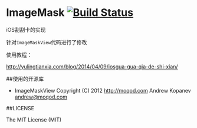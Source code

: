 ImageMask [![Build Status](https://travis-ci.org/yulingtianxia/ImageMask.svg?branch=master)](https://travis-ci.org/yulingtianxia/ImageMask)
=========

iOS刮刮卡的实现

针对`ImageMaskView`代码进行了修改

使用教程：  

http://yulingtianxia.com/blog/2014/04/09/iosgua-gua-qia-de-shi-xian/

##使用的开源库
- ImageMaskView
Copyright (C) 2012 http://moqod.com Andrew Kopanev <andrew@moqod.com>

##LICENSE

The MIT License (MIT)
